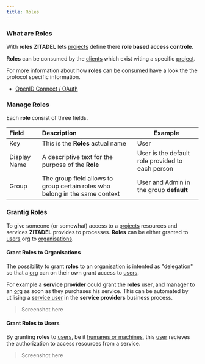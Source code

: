 ```yaml
---
title: Roles
---
```


### What are Roles

With **roles** **ZITADEL** lets [projects](administrate#projects) define there **role based access controle**.

**Roles** can be consumed by the [clients](administrate#clients) which exist witing a specific [project](administrate#projects).

For more information about how **roles** can be consumed have a look the the protocol specific information.

- [OpenID Connect / OAuth](integrate#How_to_consume_authorizations_in_your_application_or_service)

### Manage Roles

Each **role** consist of three fields.

| Field        | Description                                                                  | Example                                          |
|:-------------|:-----------------------------------------------------------------------------|--------------------------------------------------|
| Key          | This is the **Roles** actual name                                            | User                                             |
| Display Name | A descriptive text for the purpose of the **Role**                           | User is the default role provided to each person |
| Group        | The group field allows to group certain roles who belong in the same context | User and Admin in the group **default**          |

### Grantig Roles

To give someone (or somewhat) access to a [projects](administrate#projects) resources and services **ZITADEL** provides to processes. **Roles** can be either granted to [users](administrate#Users) org to [organisations](administrate#Organisations).

#### Grant Roles to Organisations

The possibility to grant **roles** to an [organisation](administrate#Organisations) is intented as "delegation" so that a [org](administrate#Organisations) can on their own grant access to [users](administrate#Users).

For example a **service provider** could grant the **roles** user, and manager to an [org](administrate#Organisations) as soon as they purchases his service. This can be automated by utilising a [service user](administrate#Manage_Service_Users) in the **service providers** business process.

> Screenshot here

#### Grant Roles to Users

By granting **roles** to [users](administrate#Users), be it [humanes or machines](administrate#Human_vs_Service_Users), this [user](administrate#Users) recieves the authorization to access resources from a service.

> Screenshot here
